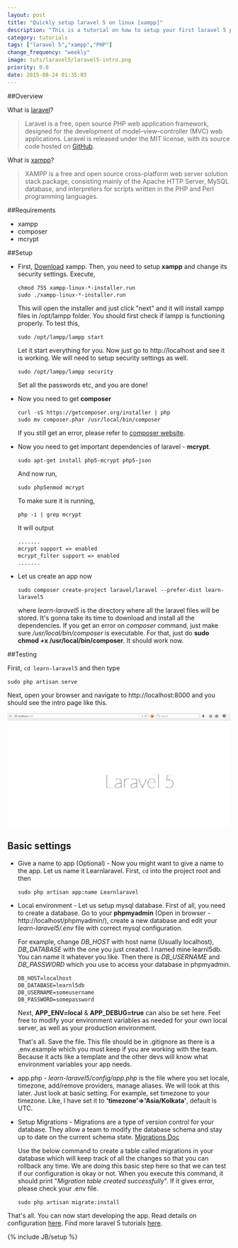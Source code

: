 ```yaml
---
layout: post
title: "Quickly setup laravel 5 on linux [xampp]"
description: "This is a tutorial on how to setup your first laravel 5 project on xampp. I am running xampp on linux."
category: tutorials
tags: ["laravel 5","xampp","PHP"]
change_frequency: "weekly"
image: tuts/laravel5/laravel5-intro.png
priority: 0.8
date: 2015-08-24 01:35:03
---
```


##Overview

What is [laravel][1]?

> Laravel is a free, open source PHP web application framework, designed for the development of model–view–controller (MVC) web applications. Laravel is released under the MIT license, with its source code hosted on [GitHub](https://github.com/laravel/laravel).

What is [xampp][2]?

> XAMPP is a free and open source cross-platform web server solution stack package, consisting mainly of the Apache HTTP Server, MySQL database, and interpreters for scripts written in the PHP and Perl programming languages.

##Requirements

* xampp
* composer
* mcrypt

##Setup

* First, <a href="https://www.apachefriends.org/download.html" target="_blank">Download</a> xampp. Then, you need to setup **xampp** and change its security settings. Execute,
      
      chmod 755 xampp-linux-*-installer.run
      sudo ./xampp-linux-*-installer.run

  This will open the installer and just click "next" and it will install xampp files in /opt/lampp folder.
  You should first check if lampp is functioning properly. To test this,

      sudo /opt/lampp/lampp start

  Let it start everything for you. Now just go to http://localhost and see it is working. We will need to setup security settings as well.

      sudo /opt/lampp/lampp security

  Set all the passwords etc, and you are done! 

* Now you need to get **composer**

      curl -sS https://getcomposer.org/installer | php
      sudo mv composer.phar /usr/local/bin/composer

  If you still get an error, please refer to [composer website][3].

* Now you need to get important dependencies of laravel - **mcrypt**.

      sudo apt-get install php5-mcrypt php5-json

  And now run, 

      sudo php5enmod mcrypt

  To make sure it is running,

      php -i | grep mcrypt

  It will output 

      .......
      mcrypt support => enabled
      mcrypt_filter support => enabled
      .......

* Let us create an app now

      sudo composer create-project laravel/laravel --prefer-dist learn-laravel5

  where *learn-laravel5* is the directory where all the laravel files will be stored. It's gonna take its time to download and install all the dependencies. If you get an error on *composer* command, just make sure */usr/local/bin/composer* is executable. For that, just do **sudo chmod +x /usr/local/bin/composer**. It should work now.

##Testing

First, `cd learn-laravel5` and then type

    sudo php artisan serve

Next, open your browser and navigate to http://localhost:8000 and you should see the intro page like this.

![Intro page](/assets/imags/tuts/laravel5/laravel5-intro.png "http://localhost:8000")


## Basic settings

* Give a name to app (Optional) - Now you might want to give a name to the app. Let us name it Learnlaravel. First, `cd` into the project root and then

      sudo php artisan app:name Learnlaravel

* Local environment - Let us setup mysql database. First of all, you need to create a database. Go to your **phpmyadmin** (Open in browser - http://localhost/phpmyadmin/), create a new database and edit your *learn-laravel5/.env* file with correct mysql configuration.

	For example, change *DB_HOST* with host name (Usually localhost), *DB_DATABASE* with the one you just created. I named mine learnl5db. You can name it whatever you like. Then there is *DB_USERNAME* and *DB_PASSWORD* which you use to access your database in phpmyadmin. 

      DB_HOST=localhost
      DB_DATABASE=learnl5db
      DB_USERNAME=someusername
      DB_PASSWORD=somepassword

	Next, **APP\_ENV=local** & **APP\_DEBUG=true** can also be set here. Feel free to modify your environment variables as needed for your own local server, as well as your production environment.

	That's all. Save the file. This file should be in .gitignore as there is a .env.example which you must keep if you are working with the team. Because it acts like a template and the other devs will know what environment variables your app needs.

* app.php - *learn-laravel5/config/app.php* is the file where you set locale, timezone, add/remove providers, manage aliases. We will look at this later. Just look at basic setting. For example, set timezone to your timezone. Like, I have set it to **'timezone'=>'Asia/Kolkata'**, default is UTC.

* Setup Migrations - Migrations are a type of version control for your database. They allow a team to modify the database schema and stay up to date on the current schema state. [Migrations Doc][5]

  Use the below command to create a table called migrations in your database which will keep track of all the changes so that you can rollback any time. We are doing this basic step here so that we can test if our configuration is okay or not. When you execute this command, it should print "*Migration table created successfully*". If it gives error, please check your .env file.

      sudo php artisan migrate:install

That's all. You can now start developing the app. Read details on configuration [here][4]. Find more laravel 5 tutorials [here](/pages/toc-laravel5.html).

[1]: http://laravel.com/docs/5.1 "Laravel Introduction"
[2]: https://www.apachefriends.org/index.html "Apache Xampp"
[3]: https://getcomposer.org/doc/00-intro.md#installation-linux-unix-osx "Get Composer"
[4]: http://laravel.com/docs/master/installation#environment-configuration "Laravel 5 Configuration"
[5]: http://laravel.com/docs/5.1/migrations "Migrations"

{% include JB/setup %}
